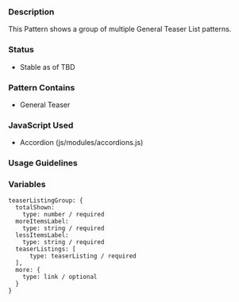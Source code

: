 ### Description
This Pattern shows a group of multiple General Teaser List patterns.

### Status
* Stable as of TBD

### Pattern Contains
* General Teaser

### JavaScript Used
* Accordion (js/modules/accordions.js)

### Usage Guidelines


### Variables
~~~
teaserListingGroup: {
  totalShown:
    type: number / required
  moreItemsLabel:
    type: string / required
  lessItemsLabel:
    type: string / required
  teaserListings: [
      type: teaserListing / required
  ],
  more: {
    type: link / optional
  }
}
~~~
